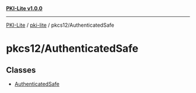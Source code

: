 [**PKI-Lite v1.0.0**](../../../README.md)

---

[PKI-Lite](../../../README.md) / [pki-lite](../../README.md) / pkcs12/AuthenticatedSafe

# pkcs12/AuthenticatedSafe

## Classes

- [AuthenticatedSafe](classes/AuthenticatedSafe.md)
